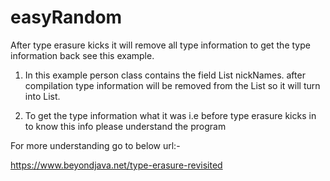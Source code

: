 # easyRandom
After type erasure kicks it will remove all type information to get the type information back see this example.

1) In this example person class contains the field List<String> nickNames. after compilation type information will be removed
from the List<String> so it will turn into List.

2) To get the type information what it was i.e before type erasure kicks in to know this info please understand the program
   
For more understanding go to below url:-
   
   https://www.beyondjava.net/type-erasure-revisited
   

